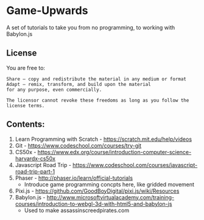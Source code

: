 # Game-Upwards
A set of tutorials to take you from no programming, to working with Babylon.js

## License

You are free to:

    Share — copy and redistribute the material in any medium or format
    Adapt — remix, transform, and build upon the material
    for any purpose, even commercially.

    The licensor cannot revoke these freedoms as long as you follow the license terms.

## Contents:

1. Learn Programming with Scratch - https://scratch.mit.edu/help/videos
2. Git - https://www.codeschool.com/courses/try-git
3. CS50x - https://www.edx.org/course/introduction-computer-science-harvardx-cs50x
4. Javascript Road Trip - https://www.codeschool.com/courses/javascript-road-trip-part-1
5. Phaser - http://phaser.io/learn/official-tutorials
   - Introduce game programming concpts here, like gridded movement
6. Pixi.js - https://github.com/GoodBoyDigital/pixi.js/wiki/Resources
7. Babylon.js - http://www.microsoftvirtualacademy.com/training-courses/introduction-to-webgl-3d-with-html5-and-babylon-js
   - Used to make assassinscreedpirates.com
